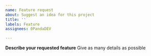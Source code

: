 ```yaml
---
name: Feature request
about: Suggest an idea for this project
title: ''
labels: Feature
assignees: 0PandaDEV

---
```


**Describe your requested feature**
Give as many details as possible
